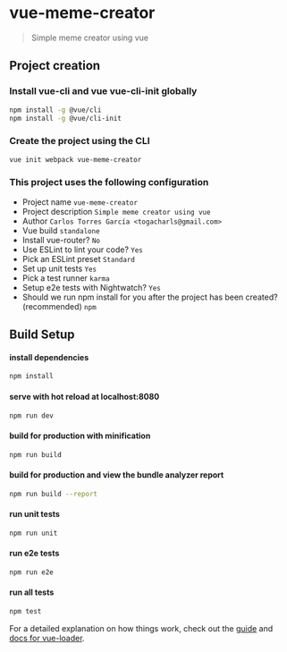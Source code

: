 # vue-meme-creator

> Simple meme creator using vue

## Project creation

### Install vue-cli and vue vue-cli-init globally
``` bash
npm install -g @vue/cli
npm install -g @vue/cli-init
```

### Create the project using the CLI
``` bash
vue init webpack vue-meme-creator
```

### This project uses the following configuration
- Project name `vue-meme-creator`
- Project description `Simple meme creator using vue`
- Author `Carlos Torres García <togacharls@gmail.com>`
- Vue build `standalone`
- Install vue-router? `No`
- Use ESLint to lint your code? `Yes`
- Pick an ESLint preset `Standard`
- Set up unit tests `Yes`
- Pick a test runner `karma`
- Setup e2e tests with Nightwatch? `Yes`
- Should we run npm install for you after the project has been created? (recommended) `npm`

## Build Setup
#### install dependencies
``` bash
npm install
```
#### serve with hot reload at localhost:8080
``` bash
npm run dev
```
#### build for production with minification
``` bash
npm run build
```
#### build for production and view the bundle analyzer report
``` bash
npm run build --report
```
#### run unit tests
``` bash
npm run unit
```
#### run e2e tests
``` bash
npm run e2e
```
#### run all tests
``` bash
npm test
```
For a detailed explanation on how things work, check out the [guide](http://vuejs-templates.github.io/webpack/) and [docs for vue-loader](http://vuejs.github.io/vue-loader).
